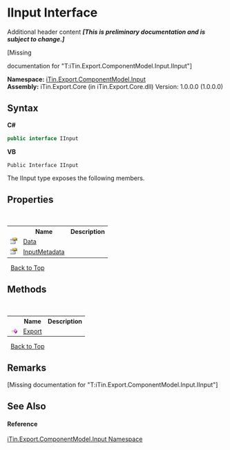 # IInput Interface
Additional header content _**\[This is preliminary documentation and is subject to change.\]**_

\[Missing <summary> documentation for "T:iTin.Export.ComponentModel.Input.IInput"\]

**Namespace:**&nbsp;<a href="ecb5b195-9cf6-cd2f-1a84-5e83a0fe636f">iTin.Export.ComponentModel.Input</a><br />**Assembly:**&nbsp;iTin.Export.Core (in iTin.Export.Core.dll) Version: 1.0.0.0 (1.0.0.0)

## Syntax

**C#**<br />
``` C#
public interface IInput
```

**VB**<br />
``` VB
Public Interface IInput
```

The IInput type exposes the following members.


## Properties
&nbsp;<table><tr><th></th><th>Name</th><th>Description</th></tr><tr><td>![Public property](media/pubproperty.gif "Public property")</td><td><a href="ed6d7cb5-6431-7ef2-002f-7b6df4261441">Data</a></td><td /></tr><tr><td>![Public property](media/pubproperty.gif "Public property")</td><td><a href="3762c3a1-2601-d260-c00b-1f74939e1554">InputMetadata</a></td><td /></tr></table>&nbsp;
<a href="#iinput-interface">Back to Top</a>

## Methods
&nbsp;<table><tr><th></th><th>Name</th><th>Description</th></tr><tr><td>![Public method](media/pubmethod.gif "Public method")</td><td><a href="2aa9eac0-180f-c3b1-a524-3e788a684c5e">Export</a></td><td /></tr></table>&nbsp;
<a href="#iinput-interface">Back to Top</a>

## Remarks
\[Missing <remarks> documentation for "T:iTin.Export.ComponentModel.Input.IInput"\]

## See Also


#### Reference
<a href="ecb5b195-9cf6-cd2f-1a84-5e83a0fe636f">iTin.Export.ComponentModel.Input Namespace</a><br />